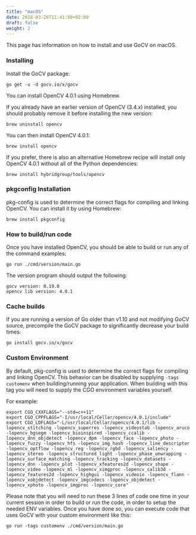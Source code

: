 ```yaml
---
title: "macOS"
date: 2018-03-26T11:41:50+02:00
draft: false
weight: 2
---
```


This page has information on how to install and use GoCV on macOS.

### Installing

Install the GoCV package:

    go get -u -d gocv.io/x/gocv

You can install OpenCV 4.0.1 using Homebrew.

If you already have an earlier version of OpenCV (3.4.x) installed, you should probably remove it before installing the new version:

	brew uninstall opencv

You can then install OpenCV 4.0.1:

	brew install opencv

If you prefer, there is also an alternative Homebrew recipe will install only OpenCV 4.0.1 without all of the Python dependencies:

	brew install hybridgroup/tools/opencv

### pkgconfig Installation
pkg-config is used to determine the correct flags for compiling and linking OpenCV.
You can install it by using Homebrew:
    
    brew install pkgconfig
	
### How to build/run code

Once you have installed OpenCV, you should be able to build or run any of the command examples:

	go run ./cmd/version/main.go

The version program should output the following:

	gocv version: 0.19.0
	opencv lib version: 4.0.1

### Cache builds

If you are running a version of Go older than v1.10 and not modifying GoCV source, precompile the GoCV package to significantly decrease your build times:

	go install gocv.io/x/gocv

### Custom Environment

By default, pkg-config is used to determine the correct flags for compiling and linking OpenCV. This behavior can be disabled by supplying `-tags customenv` when building/running your application. When building with this tag you will need to supply the CGO environment variables yourself.

For example:

	export CGO_CXXFLAGS="--std=c++11"
	export CGO_CPPFLAGS="-I/usr/local/Cellar/opencv/4.0.1/include"
	export CGO_LDFLAGS="-L/usr/local/Cellar/opencv/4.0.1/lib -lopencv_stitching -lopencv_superres -lopencv_videostab -lopencv_aruco -lopencv_bgsegm -lopencv_bioinspired -lopencv_ccalib -lopencv_dnn_objdetect -lopencv_dpm -lopencv_face -lopencv_photo -lopencv_fuzzy -lopencv_hfs -lopencv_img_hash -lopencv_line_descriptor -lopencv_optflow -lopencv_reg -lopencv_rgbd -lopencv_saliency -lopencv_stereo -lopencv_structured_light -lopencv_phase_unwrapping -lopencv_surface_matching -lopencv_tracking -lopencv_datasets -lopencv_dnn -lopencv_plot -lopencv_xfeatures2d -lopencv_shape -lopencv_video -lopencv_ml -lopencv_ximgproc -lopencv_calib3d -lopencv_features2d -lopencv_highgui -lopencv_videoio -lopencv_flann -lopencv_xobjdetect -lopencv_imgcodecs -lopencv_objdetect -lopencv_xphoto -lopencv_imgproc -lopencv_core"

Please note that you will need to run these 3 lines of code one time in your current session in order to build or run the code, in order to setup the needed ENV variables. Once you have done so, you can execute code that uses GoCV with your custom environment like this:

	go run -tags customenv ./cmd/version/main.go
